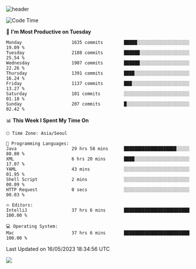 ![header](https://capsule-render.vercel.app/api?type=Egg&color=timeAuto&height=300&section=header&text=PoPo&fontSize=90&animation=fadeIn)

  <!--START_SECTION:waka-->
![Code Time](http://img.shields.io/badge/Code%20Time-807%20hrs%206%20mins-blue)

📅 **I'm Most Productive on Tuesday** 

```text
Monday                   1635 commits        █████░░░░░░░░░░░░░░░░░░░░   19.09 % 
Tuesday                  2188 commits        ██████░░░░░░░░░░░░░░░░░░░   25.54 % 
Wednesday                1907 commits        ██████░░░░░░░░░░░░░░░░░░░   22.26 % 
Thursday                 1391 commits        ████░░░░░░░░░░░░░░░░░░░░░   16.24 % 
Friday                   1137 commits        ███░░░░░░░░░░░░░░░░░░░░░░   13.27 % 
Saturday                 101 commits         ░░░░░░░░░░░░░░░░░░░░░░░░░   01.18 % 
Sunday                   207 commits         █░░░░░░░░░░░░░░░░░░░░░░░░   02.42 % 
```


📊 **This Week I Spent My Time On** 

```text
🕑︎ Time Zone: Asia/Seoul

💬 Programming Languages: 
Java                     29 hrs 58 mins      ████████████████████░░░░░   80.80 % 
XML                      6 hrs 20 mins       ████░░░░░░░░░░░░░░░░░░░░░   17.07 % 
YAML                     43 mins             ░░░░░░░░░░░░░░░░░░░░░░░░░   01.95 % 
Shell Script             2 mins              ░░░░░░░░░░░░░░░░░░░░░░░░░   00.09 % 
HTTP Request             0 secs              ░░░░░░░░░░░░░░░░░░░░░░░░░   00.03 % 

🔥 Editors: 
IntelliJ                 37 hrs 6 mins       █████████████████████████   100.00 % 

💻 Operating System: 
Mac                      37 hrs 6 mins       █████████████████████████   100.00 % 
```


 Last Updated on 16/05/2023 18:34:56 UTC
<!--END_SECTION:waka-->



<img src="https://capsule-render.vercel.app/api?type=Egg&color=timeAuto&height=300&section=footer&text=PoPo&fontSize=90&animation=fadeIn&reversal=true" />
